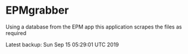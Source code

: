 # EPMgrabber
Using a database from the EPM app this application scrapes the files as required


Latest backup: Sun Sep 15 05:29:01 UTC 2019
